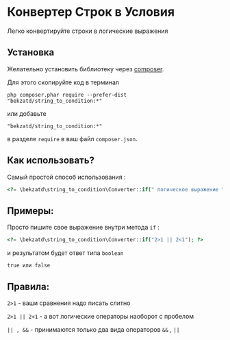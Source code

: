 Конвертер Строк в Условия
=============================
Легко конвертируйте строки в логические выражения 

Установка
------------

Желательно установить библиотеку через [composer](http://getcomposer.org/download/).

Для этого скопируйте код в терминал

```
php composer.phar require --prefer-dist "bekzatd/string_to_condition:*"
```

или добавьте

```
"bekzatd/string_to_condition:*"
```

в разделе `require` в ваш файл `composer.json`.


Как использовать?
-----

Самый простой способ использования  :

```php
<?= \bekzatd\string_to_condition\Converter::if(" логическое выражение "); ?>
```

Примеры:
-----

Просто пишите свое выражение внутри метода `if`  :

```php
<?= \bekzatd\string_to_condition\Converter::if("2>1 || 2<1"); ?>
```

и результатом будет ответ типа `boolean`

```
true или false
```

Правила:
-----

`2>1` - ваши сравнения надо писать слитно

`2>1 || 2<1` - а вот логические операторы наоборот с пробелом

`|| , &&` - принимаются только два вида операторов `&&` , `||` 

